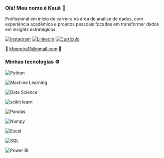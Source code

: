 ### Olá! Meu nome é Kauã 👋
Profissional em início de carreira na área de análise de dados, com experiência acadêmica e projetos pessoais focados em transformar dados em insights estratégicos.

[![Instagram](https://img.shields.io/badge/Instagram-E4405F?style=for-the-badge&logo=instagram&logoColor=white)](https://www.instagram.com/k_pereira15/) [![LinkedIn](https://img.shields.io/badge/LinkedIn-0077B5?style=for-the-badge&logo=linkedin&logoColor=white)](https://www.linkedin.com/in/kau%C3%A38/)
[![Currículo](https://img.shields.io/badge/currículo-000000?style=for-the-badge&logo=About.me&logoColor=white)](https://drive.google.com/file/d/1JiHsscrM2SCr1z5TTf-oPJHuGJ6syzgm/view?usp=sharing)

📧 kfpereira15@gmail.com 📩

### Minhas tecnologias ⚙️

![Python](https://img.shields.io/badge/Python-3776AB?style=for-the-badge&logo=python&logoColor=white)

![Machine Learning](https://img.shields.io/badge/Machine-Learning-0077B5?style=for-the-badge&logo=linkedin&logoColor=white)

![Data Science](https://img.shields.io/badge/Data-Science-0077B5?style=for-the-badge&logo=linkedin&logoColor=white)

![scikit learn](https://img.shields.io/badge/scikit-learn-0077B5?style=for-the-badge&logo=linkedin&logoColor=white)

![Pandas](https://img.shields.io/badge/Pandas-0077B5?style=for-the-badge&logo=linkedin&logoColor=white)

![Numpy](https://img.shields.io/badge/Numpy-0077B5?style=for-the-badge&logo=linkedin&logoColor=white)

![Excel](https://img.shields.io/badge/Excel-0077B5?style=for-the-badge&logo=linkedin&logoColor=white)

![SQL](https://img.shields.io/badge/SQL-0077B5?style=for-the-badge&logo=linkedin&logoColor=white)

![Power BI](https://img.shields.io/badge/Power-BI-0077B5?style=for-the-badge&logo=linkedin&logoColor=white)
